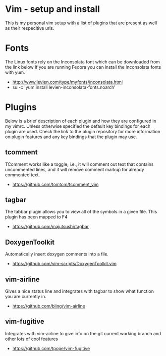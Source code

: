 Vim - setup and install
=======================
This is my personal vim setup with a list of plugins that 
are present as well as their respecitive urls. 

Fonts
=====
The Linux fonts rely on the Inconsolata font which can be downloaded from the link below
If you are running Fedora you can install the Inconsolata fonts with yum.

* http://www.levien.com/type/myfonts/inconsolata.html
* su -c 'yum install levien-inconsolata-fonts.noarch'

Plugins
=======
Below is a brief description of each plugin and how they are configured in my vimrc.
Unless otherwise specified the default key bindings for each plugin are used.
Check the link to the plugin repository for more information on plugin features and
any key bindings that the plugin may use.

tcomment
--------
TComment works like a toggle, i.e., it will comment out text that contains
uncommented lines, and it will remove comment markup for already commented text.
* https://github.com/tomtom/tcomment_vim

tagbar
------
The tabbar plugin allows you to view all of the symbols in a given file.
This plugin has been mapped to F4
* https://github.com/majutsushi/tagbar

DoxygenToolkit
--------------
Automatically insert doxygen comments into a file.
* https://github.com/vim-scripts/DoxygenToolkit.vim

vim-airline
---------
Gives a nice status line and integrates with tagbar to
show what function you are currently in.
* https://github.com/bling/vim-airline

vim-fugitive
------------
Integrates with vim-airline to give info on the git current working
branch and other lots of cool features
* https://github.com/tpope/vim-fugitive
